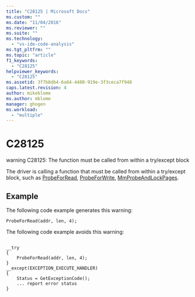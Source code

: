 ```yaml
---
title: "C28125 | Microsoft Docs"
ms.custom: ""
ms.date: "11/04/2016"
ms.reviewer: ""
ms.suite: ""
ms.technology: 
  - "vs-ide-code-analysis"
ms.tgt_pltfrm: ""
ms.topic: "article"
f1_keywords: 
  - "C28125"
helpviewer_keywords: 
  - "C28125"
ms.assetid: 3f7b8db4-6a64-4480-919e-3f3ceca7f948
caps.latest.revision: 4
author: mikeblome
ms.author: mblome
manager: ghogen
ms.workload: 
  - "multiple"
---
```

# C28125
warning C28125: The function must be called from within a try/except block  
  
 The driver is calling a function that must be called from within a try/except block, such as [ProbeForRead](http://msdn.microsoft.com/library/windows/hardware/ff559876.aspx), [ProbeForWrite](http://msdn.microsoft.com/library/windows/hardware/ff559879.aspx), [MmProbeAndLockPages](http://msdn.microsoft.com/library/windows/hardware/ff554664.aspx).  
  
## Example  
 The following code example generates this warning:  
  
```  
ProbeForRead(addr, len, 4);  
```  
  
 The following code example avoids this warning:  
  
```  
  
__try  
{  
    ProbeForRead(addr, len, 4);  
}  
__except(EXCEPTION_EXECUTE_HANDLER)  
{  
    Status = GetExceptionCode();  
    ... report error status  
}  
```